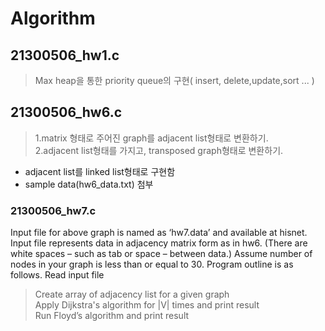 # Algorithm

## 21300506_hw1.c
> Max heap을 통한 priority queue의 구현( insert, delete,update,sort ... )

## 21300506_hw6.c
> 1.matrix 형태로 주어진 graph를 adjacent list형태로 변환하기.   
> 2.adjacent list형태를 가지고, transposed graph형태로 변환하기.
* adjacent list를 linked list형태로 구현함
* sample data(hw6_data.txt) 첨부

### 21300506_hw7.c
Input file for above graph is named as ‘hw7.data’ and available at hisnet. Input file
represents data in adjacency matrix form as in hw6. (There are white spaces – such as
tab or space – between data.) Assume number of nodes in your graph is less than or
equal to 30. Program outline is as follows.
Read input file
>Create array of adjacency list for a given graph    
>Apply Dijkstra's algorithm for |V| times and print result       
>Run Floyd’s algorithm and print result   
